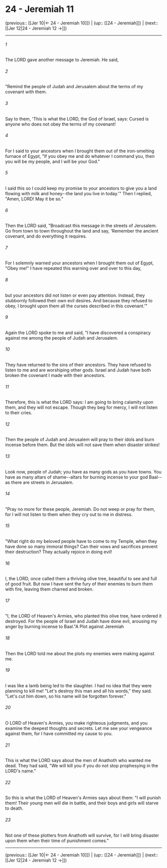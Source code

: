 # 24 - Jeremiah 11

(previous:: [[Jer 10|← 24 - Jeremiah 10]]) | (up:: [[24 - Jeremiah]]) | (next:: [[Jer 12|24 - Jeremiah 12 →]])

***


###### 1 
The LORD gave another message to Jeremiah. He said, 

###### 2 
"Remind the people of Judah and Jerusalem about the terms of my covenant with them. 

###### 3 
Say to them, 'This is what the LORD, the God of Israel, says: Cursed is anyone who does not obey the terms of my covenant! 

###### 4 
For I said to your ancestors when I brought them out of the iron-smelting furnace of Egypt, "If you obey me and do whatever I command you, then you will be my people, and I will be your God." 

###### 5 
I said this so I could keep my promise to your ancestors to give you a land flowing with milk and honey--the land you live in today.'" Then I replied, "Amen, LORD! May it be so." 

###### 6 
Then the LORD said, "Broadcast this message in the streets of Jerusalem. Go from town to town throughout the land and say, 'Remember the ancient covenant, and do everything it requires. 

###### 7 
For I solemnly warned your ancestors when I brought them out of Egypt, "Obey me!" I have repeated this warning over and over to this day, 

###### 8 
but your ancestors did not listen or even pay attention. Instead, they stubbornly followed their own evil desires. And because they refused to obey, I brought upon them all the curses described in this covenant.'" 

###### 9 
Again the LORD spoke to me and said, "I have discovered a conspiracy against me among the people of Judah and Jerusalem. 

###### 10 
They have returned to the sins of their ancestors. They have refused to listen to me and are worshiping other gods. Israel and Judah have both broken the covenant I made with their ancestors. 

###### 11 
Therefore, this is what the LORD says: I am going to bring calamity upon them, and they will not escape. Though they beg for mercy, I will not listen to their cries. 

###### 12 
Then the people of Judah and Jerusalem will pray to their idols and burn incense before them. But the idols will not save them when disaster strikes! 

###### 13 
Look now, people of Judah; you have as many gods as you have towns. You have as many altars of shame--altars for burning incense to your god Baal--as there are streets in Jerusalem. 

###### 14 
"Pray no more for these people, Jeremiah. Do not weep or pray for them, for I will not listen to them when they cry out to me in distress. 

###### 15 
"What right do my beloved people have to come to my Temple, when they have done so many immoral things? Can their vows and sacrifices prevent their destruction? They actually rejoice in doing evil! 

###### 16 
I, the LORD, once called them a thriving olive tree, beautiful to see and full of good fruit. But now I have sent the fury of their enemies to burn them with fire, leaving them charred and broken. 

###### 17 
"I, the LORD of Heaven's Armies, who planted this olive tree, have ordered it destroyed. For the people of Israel and Judah have done evil, arousing my anger by burning incense to Baal."A Plot against Jeremiah 

###### 18 
Then the LORD told me about the plots my enemies were making against me. 

###### 19 
I was like a lamb being led to the slaughter. I had no idea that they were planning to kill me! "Let's destroy this man and all his words," they said. "Let's cut him down, so his name will be forgotten forever." 

###### 20 
O LORD of Heaven's Armies, you make righteous judgments, and you examine the deepest thoughts and secrets. Let me see your vengeance against them, for I have committed my cause to you. 

###### 21 
This is what the LORD says about the men of Anathoth who wanted me dead. They had said, "We will kill you if you do not stop prophesying in the LORD's name." 

###### 22 
So this is what the LORD of Heaven's Armies says about them: "I will punish them! Their young men will die in battle, and their boys and girls will starve to death. 

###### 23 
Not one of these plotters from Anathoth will survive, for I will bring disaster upon them when their time of punishment comes."

***

(previous:: [[Jer 10|← 24 - Jeremiah 10]]) | (up:: [[24 - Jeremiah]]) | (next:: [[Jer 12|24 - Jeremiah 12 →]])
